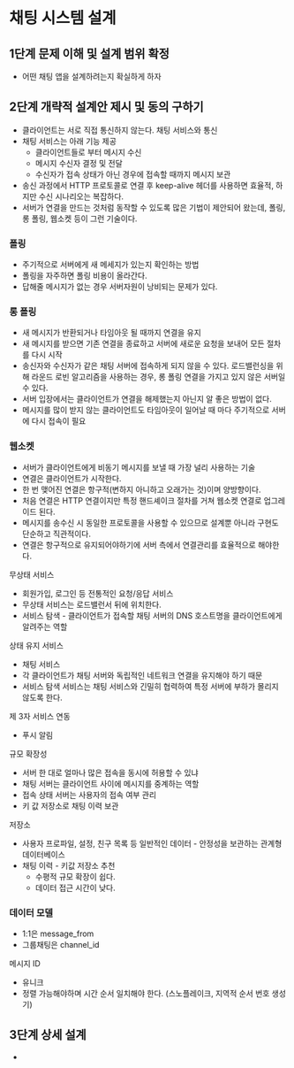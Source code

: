 # 채팅 시스템 설계

## 1단계 문제 이해 및 설계 범위 확정

- 어떤 채팅 앱을 설계하려는지 확실하게 하자

## 2단계 개략적 설계안 제시 및 동의 구하기

- 클라이언트는 서로 직접 통신하지 않는다. 채팅 서비스와 통신
- 채팅 서비스는 아래 기능 제공
  - 클라이언트들로 부터 메시지 수신
  - 메시지 수신자 결정 및 전달
  - 수신자가 접속 상태가 아닌 경우에 접속할 때까지 메시지 보관
- 송신 과정에서 HTTP 프로토콜로 연결 후 keep-alive 헤더를 사용하면 효율적, 하지만 수신 시나리오는 복잡하다.
- 서버가 연결을 만드는 것처럼 동작할 수 있도록 많은 기법이 제안되어 왔는데, 폴링, 롱 폴링, 웹소켓 등이 그런 기술이다.

### 폴링

- 주기적으로 서버에게 새 메세지가 있는지 확인하는 방법
- 폴링을 자주하면 폴링 비용이 올라간다.
- 답해줄 메시지가 없는 경우 서버자원이 낭비되는 문제가 있다.

### 롱 폴링

- 새 메시지가 반환되거나 타임아웃 될 때까지 연결을 유지
- 새 메시지를 받으면 기존 연결을 종료하고 서버에 새로운 요청을 보내어 모든 절차를 다시 시작
- 송신자와 수신자가 같은 채팅 서버에 접속하게 되지 않을 수 있다. 로드밸런싱을 위해 라운드 로빈 알고리즘을 사용하는 경우, 롱 폴링 연결을 가지고 있지 않은 서버일 수 있다.
- 서버 입장에서는 클라이언트가 연결을 해제했는지 아닌지 알 좋은 방법이 없다.
- 메시지를 많이 받지 않는 클라이언트도 타임아웃이 일어날 때 마다 주기적으로 서버에 다시 접속이 필요

### 웹소켓

- 서버가 클라이언트에게 비동기 메시지를 보낼 때 가장 널리 사용하는 기술
- 연결은 클라이언트가 시작한다.
- 한 번 맺어진 연결은 항구적(변하지 아니하고 오래가는 것)이며 양방향이다.
- 처음 연결은 HTTP 연결이지만 특정 핸드셰이크 절차를 거쳐 웹소켓 연결로 업그레이드 된다.
- 메시지를 송수신 시 동일한 프로토콜을 사용할 수 있으므로 설계뿐 아니라 구현도 단순하고 직관적이다.
- 연결은 항구적으로 유지되어야하기에 서버 측에서 연결관리를 효율적으로 해야한다.

무상태 서비스

- 회원가입, 로그인 등 전통적인 요청/응답 서비스
- 무상태 서비스는 로드밸런서 뒤에 위치한다.
- 서비스 탐색 - 클라이언트가 접속할 채팅 서버의 DNS 호스트명을 클라이언트에게 알려주는 역할

상태 유지 서비스

- 채팅 서비스
- 각 클라이언트가 채팅 서버와 독립적인 네트워크 연결을 유지해야 하기 때문
- 서비스 탐색 서비스는 채팅 서비스와 긴밀히 협력하여 특정 서버에 부하가 몰리지 않도록 한다.

제 3자 서비스 연동

- 푸시 알림

규모 확장성

- 서버 한 대로 얼마나 많은 접속을 동시에 허용할 수 있냐
- 채팅 서버는 클라이언트 사이에 메시지를 중계하는 역할
- 접속 상태 서버는 사용자의 접속 여부 관리
- 키 값 저장소로 채팅 이력 보관

저장소

- 사용자 프로파일, 설정, 친구 목록 등 일반적인 데이터 - 안정성을 보관하는 관계형 데이터베이스
- 채팅 이력 - 키값 저장소 추천
  - 수평적 규모 확장이 쉽다.
  - 데이터 접근 시간이 낮다.

### 데이터 모델

- 1:1은 message_from
- 그룹채팅은 channel_id

메시지 ID

- 유니크
- 정렬 가능해야하며 시간 순서 일치해야 한다. (스노플레이크, 지역적 순서 번호 생성기)

## 3단계 상세 설계

-
